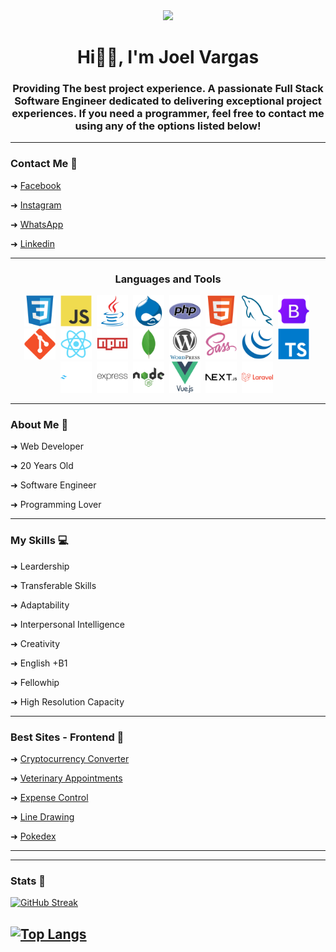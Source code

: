 <div id="header" align="center">
    <img src="https://media.giphy.com/media/KGhpQ5NMoWKQurlHwI/giphy.gif" width="200" />
    <h1 align="center">Hi👋🏼, I'm Joel Vargas</h1>
    <h3 align="center">Providing The best project experience.
 A passionate Full Stack Software Engineer dedicated to delivering exceptional project experiences.        If you need a programmer, feel free to contact me using any of the options listed below!</h3>
</div>

---

<h3>Contact Me 📱</h3>

➜ [Facebook](https://www.facebook.com/MJoelVR18/)

➜ [Instagram](https://www.instagram.com/joel_vr19/)

➜ [WhatsApp](https://wa.me/+50662166960)

➜ [Linkedin](https://www.linkedin.com/in/joelvr/)

---

<div align="center">
    <h3>Languages and Tools</h3>
    <div>
        <img src="https://github.com/devicons/devicon/blob/master/icons/css3/css3-original.svg" alt="iconTech" width="50" height="50">&nbsp;
        <img src="https://github.com/devicons/devicon/blob/master/icons/javascript/javascript-original.svg" alt="iconTech" width="50" height="50">&nbsp;
        <img src="https://github.com/devicons/devicon/blob/master/icons/java/java-original.svg" alt="iconTech" width="50" height="50">&nbsp;
        <img src="https://github.com/devicons/devicon/blob/master/icons/drupal/drupal-original.svg" alt="iconTech" width="50" height="50">&nbsp;
        <img src="https://github.com/devicons/devicon/blob/master/icons/php/php-original.svg" alt="iconTech" width="50" height="50">&nbsp;
        <img src="https://github.com/devicons/devicon/blob/master/icons/html5/html5-original.svg" alt="iconTech" width="50" height="50">&nbsp;
        <img src="https://github.com/devicons/devicon/blob/master/icons/mysql/mysql-original.svg" alt="iconTech" width="50" height="50">&nbsp;
        <img src="https://github.com/devicons/devicon/blob/master/icons/bootstrap/bootstrap-original.svg" alt="iconTech" width="50" height="50">&nbsp;
        <img src="https://github.com/devicons/devicon/blob/master/icons/git/git-original.svg" alt="iconTech" width="50" height="50">&nbsp;
        <img src="https://github.com/devicons/devicon/blob/master/icons/react/react-original.svg" alt="iconTech" width="50" height="50">&nbsp;
        <img src="https://github.com/devicons/devicon/blob/master/icons/npm/npm-original-wordmark.svg" alt="iconTech" width="50" height="50">&nbsp;
        <img src="https://github.com/devicons/devicon/blob/master/icons/mongodb/mongodb-original.svg" alt="iconTech" width="50" height="50">&nbsp;
        <img src="https://github.com/devicons/devicon/blob/master/icons/wordpress/wordpress-original.svg" alt="iconTech" width="50" height="50">&nbsp;
        <img src="https://github.com/devicons/devicon/blob/master/icons/sass/sass-original.svg" alt="iconTech" width="50" height="50">&nbsp;
        <img src="https://github.com/devicons/devicon/blob/master/icons/jquery/jquery-original.svg" alt="iconTech" width="50" height="50">&nbsp;
        <img src="https://github.com/devicons/devicon/blob/master/icons/typescript/typescript-original.svg" alt="iconTech" width="50" height="50">&nbsp;
        <img src="https://github.com/devicons/devicon/blob/master/icons/tailwindcss/tailwindcss-original-wordmark.svg" alt="iconTech" width="50" height="50">&nbsp;
        <img src="https://github.com/devicons/devicon/blob/master/icons/express/express-original-wordmark.svg" alt="iconTech" width="50" height="50">&nbsp;
        <img src="https://github.com/devicons/devicon/blob/master/icons/nodejs/nodejs-original-wordmark.svg" alt="iconTech" width="50" height="50">&nbsp;
        <img src="https://github.com/devicons/devicon/blob/master/icons/vuejs/vuejs-original-wordmark.svg" alt="iconTech" width="50" height="50">&nbsp;
        <img src="https://github.com/devicons/devicon/blob/master/icons/nextjs/nextjs-original-wordmark.svg" alt="iconTech" width="50" height="50">&nbsp;
        <img src="https://github.com/devicons/devicon/blob/master/icons/laravel/laravel-original-wordmark.svg" alt="iconTech" width="50" height="50">&nbsp;
    </div>
</div>

---

<h3>About Me  👤</h3>

➜ Web Developer 

➜ 20 Years Old

➜ Software Engineer

➜ Programming Lover

---

<h3>My Skills  💻</h3>

➜ Leardership

➜ Transferable Skills

➜ Adaptability

➜ Interpersonal Intelligence

➜ Creativity

➜ English +B1

➜ Fellowhip

➜ High Resolution Capacity

---

<h3>Best Sites - Frontend 💯</h3>

➜ [Cryptocurrency Converter](https://convertidor-criptomonedas2022.netlify.app/)

➜ [Veterinary Appointments](https://veterinaria-pacientes2022.netlify.app/)

➜ [Expense Control](https://control-de-gastos2022.netlify.app/)

➜ [Line Drawing](https://dibujosenlinea.netlify.app/)

➜ [Pokedex](https://pokedexjoel.netlify.app/index.html)

---

---

<h3>Stats 🧮</h3>

[![GitHub Streak](http://github-readme-streak-stats.herokuapp.com?user=JoelVR17&theme=transparent&hide_border=true&border_radius=4.3&exclude_days=Sun)](https://git.io/streak-stats)

[![Top Langs](https://github-readme-stats.vercel.app/api/top-langs/?username=JoelVR17&layout=donut)](https://github.com/anuraghazra/github-readme-stats)
---
